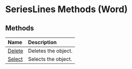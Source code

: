 
# SeriesLines Methods (Word)

## Methods



|**Name**|**Description**|
|:-----|:-----|
|[Delete](e72eb5fa-4a70-1caa-5697-4d51b0a44537.md)|Deletes the object.|
|[Select](b7a2e3e8-ea12-c7fa-0777-2ff46e3b87ab.md)|Selects the object.|
